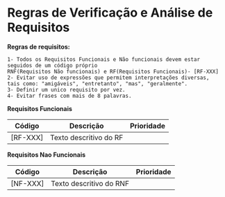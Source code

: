 # Regras de Verificação e Análise de Requisitos

  **Regras de requisitos:**
  
  
    1- Todos os Requisitos Funcionais e Não funcionais devem estar seguidos de um código próprio
    RNF(Requisitos Não funcionais) e RF(Requisitos Funcionais)- [RF-XXX]
    2- Evitar uso de expressões que permitem interpretações diversas, 
    tais como: "amigáveis", "entretanto", "mas", "geralmente".
    3- Definir um unico requisito por vez.
    4- Evitar frases com mais de 8 palavras.
    
    
**Requisitos Funcionais**

|   Código      | Descrição                              | Prioridade   |
|---------------|----------------------------------------|--------------|
| [RF-XXX]      | Texto descritivo do RF                 |              |

**Requisitos Nao Funcionais**

|   Código      | Descrição                              | Prioridade   |
|---------------|----------------------------------------|--------------|
| [NF-XXX]      | Texto descritivo do RNF                |              |

